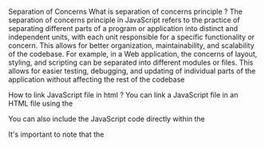 Separation of Concerns
What is separation of concerns principle ?
The separation of concerns principle in JavaScript refers to the practice of separating different parts of a program or application into distinct and independent units, with each unit responsible for a specific functionality or concern. This allows for better organization, maintainability, and scalability of the codebase. For example, in a Web application, the concerns of layout, styling, and scripting can be separated into different modules or files. This allows for easier testing, debugging, and updating of individual parts of the application without affecting the rest of the codebase

How to link JavaScript file in html ?
You can link a JavaScript file in an HTML file using the <script> tag. The <script> tag is used to embed JavaScript code in an HTML document. To link a JavaScript file, you would use the "src" attribute in the <script> tag to specify the location of the file.

For example if you have a JavaScript file called "main.js" in the same directory as your HTML file, you can link to it by using the following code in the or section of your HTML file:
<script src="main.js"></script>
You can also include the JavaScript code directly within the <script> tag

<script>
   //JavaScript code goes here
</script>
It's important to note that the <script> tag should be placed either in the or section of the HTML file, depending on when you want the JavaScript to be executed. If you put it in the section, the JavaScript will be executed before the page is fully loaded. If you put it in the section, the JavaScript will be executed after the page is fully loaded.